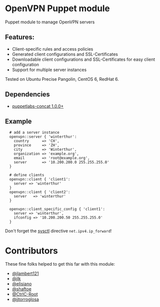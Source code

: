 # OpenVPN Puppet module

Puppet module to manage OpenVPN servers

## Features:

* Client-specific rules and access policies
* Generated client configurations and SSL-Certificates
* Downloadable client configurations and SSL-Certificates for easy client configuration
* Support for multiple server instances

Tested on Ubuntu Precise Pangolin, CentOS 6, RedHat 6.


## Dependencies
  - [puppetlabs-concat 1.0.0+](https://github.com/puppetlabs/puppet-concat)


## Example

```puppet
  # add a server instance
  openvpn::server { 'winterthur':
    country      => 'CH',
    province     => 'ZH',
    city         => 'Winterthur',
    organization => 'example.org',
    email        => 'root@example.org',
    server       => '10.200.200.0 255.255.255.0'
  }

  # define clients
  openvpn::client { 'client1':
    server => 'winterthur'
  }
  openvpn::client { 'client2':
    server   => 'winterthur'
  }

  openvpn::client_specific_config { 'client1':
    server => 'winterthur',
    ifconfig => '10.200.200.50 255.255.255.0'
  }
```

Don't forget the [sysctl](https://github.com/luxflux/puppet-sysctl) directive ```net.ipv4.ip_forward```!


# Contributors

These fine folks helped to get this far with this module:
* [@jlambert121](https://github.com/jlambert121)
* [@jlk](https://github.com/jlk)
* [@elisiano](https://github.com/elisiano)
* [@shaftoe](https://github.com/shaftoe)
* [@CtrlC-Root](https://github.com/CtrlC-Root)
* [@jjtorroglosa](https://github.com/jjtorroglosa)
